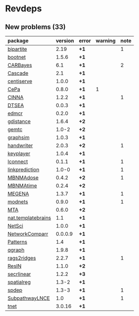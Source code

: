 # Revdeps

## New problems (33)

|package            |version |error  |warning |note |
|:------------------|:-------|:------|:-------|:----|
|[bipartite](problems.md#bipartite)|2.19    |__+1__ |        |1    |
|[bootnet](problems.md#bootnet)|1.5.6   |__+1__ |        |     |
|[CARBayes](problems.md#carbayes)|6.1     |__+1__ |        |2    |
|[Cascade](problems.md#cascade)|2.1     |__+1__ |        |     |
|[centiserve](problems.md#centiserve)|1.0.0   |__+1__ |        |     |
|[CePa](problems.md#cepa)|0.8.0   |__+1__ |1       |     |
|[CINNA](problems.md#cinna)|1.2.2   |__+1__ |        |1    |
|[DTSEA](problems.md#dtsea)|0.0.3   |__+1__ |        |     |
|[edmcr](problems.md#edmcr)|0.2.0   |__+1__ |        |     |
|[gdistance](problems.md#gdistance)|1.6.4   |__+2__ |        |     |
|[gemtc](problems.md#gemtc)|1.0-2   |__+2__ |        |     |
|[graphsim](problems.md#graphsim)|1.0.3   |__+1__ |        |     |
|[handwriter](problems.md#handwriter)|2.0.3   |__+2__ |        |1    |
|[keyplayer](problems.md#keyplayer)|1.0.4   |__+1__ |        |     |
|[lconnect](problems.md#lconnect)|0.1.1   |__+1__ |        |1    |
|[linkprediction](problems.md#linkprediction)|1.0-0   |__+1__ |        |1    |
|[MBNMAdose](problems.md#mbnmadose)|0.4.2   |__+2__ |        |1    |
|[MBNMAtime](problems.md#mbnmatime)|0.2.4   |__+2__ |        |     |
|[MEGENA](problems.md#megena)|1.3.7   |__+1__ |        |1    |
|[modnets](problems.md#modnets)|0.9.0   |__+1__ |        |1    |
|[MTA](problems.md#mta)|0.6.0   |__+2__ |        |     |
|[nat.templatebrains](problems.md#nattemplatebrains)|1.1     |__+1__ |        |     |
|[NetSci](problems.md#netsci)|1.0.0   |__+1__ |        |     |
|[NetworkComparr](problems.md#networkcomparr)|0.0.0.9 |__+1__ |        |     |
|[Patterns](problems.md#patterns)|1.4     |__+1__ |        |     |
|[qgraph](problems.md#qgraph)|1.9.8   |__+1__ |        |     |
|[rags2ridges](problems.md#rags2ridges)|2.2.7   |__+1__ |        |1    |
|[ResIN](problems.md#resin)|1.1.0   |__+2__ |        |     |
|[secrlinear](problems.md#secrlinear)|1.2.2   |__+3__ |        |     |
|[spatialreg](problems.md#spatialreg)|1.3-2   |__+1__ |        |     |
|[spdep](problems.md#spdep)|1.3-3   |__+1__ |        |1    |
|[SubpathwayLNCE](problems.md#subpathwaylnce)|1.0     |__+1__ |        |1    |
|[tnet](problems.md#tnet)|3.0.16  |__+1__ |        |     |

